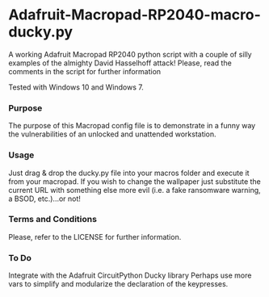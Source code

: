 # Adafruit-Macropad-RP2040-macro-ducky.py

A working Adafruit Macropad RP2040 python script with a couple of silly examples of the almighty David Hasselhoff attack!
Please, read the comments in the script for further information

Tested with Windows 10 and Windows 7.

### Purpose
The purpose of this Macropad config file is to demonstrate in a funny way the vulnerabilities of an unlocked and unattended workstation.

### Usage
Just drag & drop the ducky.py file into your macros folder and execute it from your macropad.
If you wish to change the wallpaper just substitute the current URL with something else more evil (i.e. a fake ransomware warning, a BSOD, etc.)...or not!

### Terms and Conditions
Please, refer to the LICENSE for further information.

### To Do
Integrate with the Adafruit CircuitPython Ducky library
Perhaps use more vars to simplify and modularize the declaration of the keypresses.
